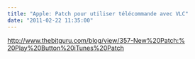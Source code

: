 ```yaml
---
title: "Apple: Patch pour utiliser télécommande avec VLC"
date: "2011-02-22 11:35:00"
---
```

<div id=":xe" class="ii gt"><div id=":10v"><a href="http://www.thebitguru.com/blog/view/357-New%20Patch:%20Play%20Button%20iTunes%20Patch" target="_blank">http://www.thebitguru.com/<wbr>blog/view/357-New%20Patch:%<wbr>20Play%20Button%20iTunes%<wbr>20Patch</a> </div></div>
